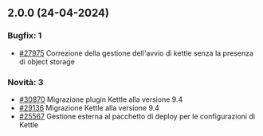 ## 2.0.0 (24-04-2024)

### Bugfix: 1
- [#27975](https://parermine.regione.emilia-romagna.it/issues/27975) Correzione della gestione dell'avvio di kettle senza la presenza di object storage

### Novità: 3
- [#30870](https://parermine.regione.emilia-romagna.it/issues/30870) Migrazione plugin Kettle alla versione 9.4
- [#29136](https://parermine.regione.emilia-romagna.it/issues/29136) Migrazione Kettle alla versione 9.4
- [#25567](https://parermine.regione.emilia-romagna.it/issues/25567) Gestione esterna al pacchetto di deploy per le configurazioni di Kettle
